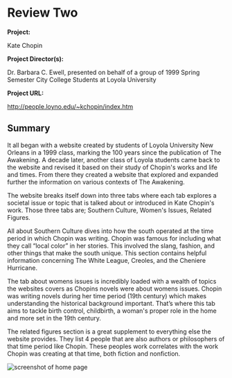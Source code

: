 # Review Two

**Project:** 

Kate Chopin

**Project Director(s):** 

Dr. Barbara C. Ewell, presented on behalf of a group of 1999 Spring Semester City College Students at Loyola University

**Project URL:**

http://people.loyno.edu/~kchopin/index.htm


## Summary 

It all began with a website created by students of Loyola University New Orleans in a 1999 class, marking the 100 years since the publication of The Awakening. A decade later, another class of Loyola students came back to the website and revised it based on their study of Chopin's works and life and times. From there they created a website that explored and expanded further the information on various contexts of The Awakening. 


The website breaks itself down into three tabs where each tab explores a societal issue or topic that is talked about or introduced in Kate Chopin's work. Those three tabs are; Southern Culture, Women's Issues, Related Figures.


All about Southern Culture dives into how the south operated at the time period in which Chopin was writing. Chopin was famous for including what they call “local color” in her stories. This involved the slang, fashion, and other things that make the south unique. This section contains helpful information concerning The White League, Creoles, and the Cheniere Hurricane.


The tab about womens issues is incredibly loaded with a wealth of topics the websites covers as Chopins novels were about womens issues. Chopin was writing novels during her time period (19th century) which makes understanding the historical background important. That’s where this tab aims to tackle birth control, childbirth, a woman's proper role in the home and more set in the 19th century.


The related figures section is a great supplement to everything else the website provides. They list 4 people that are also authors or philosophers of that time period like Chopin. These peoples work correlates with the work Chopin was creating at that time, both fiction and nonfiction. 

![screenshot of home page](https://kaylac1.github.io/KaylaC/images/HomeScreen.png)
